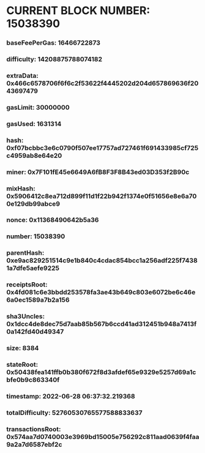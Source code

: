 # CURRENT BLOCK NUMBER: 15038390

### baseFeePerGas: 16466722873
### difficulty: 14208875788074182
### extraData: 0x466c6578706f6f6c2f53622f4445202d204d657869636f2043697479
### gasLimit: 30000000
### gasUsed: 1631314
### hash: 0xf07bcbbc3e6c0790f507ee17757ad727461f691433985cf725c4959ab8e64e20
### miner: 0x7F101fE45e6649A6fB8F3F8B43ed03D353f2B90c
### mixHash: 0x5906412c8ea712d899f11d1f22b942f1374e0f51656e8e6a700e129db99abce9
### nonce: 0x11368490642b5a36
### number: 15038390
### parentHash: 0xe9ac829251514c9e1b840c4cdac854bcc1a256adf225f74381a7dfe5aefe9225
### receiptsRoot: 0x4fd081c6e3bbdd253578fa3ae43b649c803e6072be6c46e6a0ec1589a7b2a156
### sha3Uncles: 0x1dcc4de8dec75d7aab85b567b6ccd41ad312451b948a7413f0a142fd40d49347
### size: 8384
### stateRoot: 0x50438fea141ffb0b380f672f8d3afdef65e9329e5257d69a1cbfe0b9c863340f
### timestamp: 2022-06-28 06:37:32.219368
### totalDifficulty: 52760530765577588833637
### transactionsRoot: 0x574aa7d0740003e3969bd15005e756292c811aad0639f4faa9a2a7d6587ebf2c
